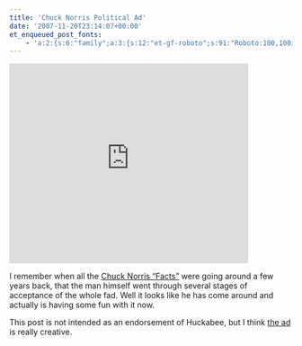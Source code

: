 ```yaml
---
title: 'Chuck Norris Political Ad'
date: '2007-11-20T23:14:07+00:00'
et_enqueued_post_fonts:
    - 'a:2:{s:6:"family";a:3:{s:12:"et-gf-roboto";s:91:"Roboto:100,100italic,300,300italic,regular,italic,500,500italic,700,700italic,900,900italic";s:22:"et-gf-roboto-condensed";s:59:"Roboto+Condensed:300,300italic,regular,italic,700,700italic";s:17:"et-gf-roboto-slab";s:51:"Roboto+Slab:100,200,300,regular,500,600,700,800,900";}s:6:"subset";a:7:{i:0;s:9:"latin-ext";i:1;s:5:"greek";i:2;s:9:"greek-ext";i:3;s:10:"vietnamese";i:4;s:8:"cyrillic";i:5;s:5:"latin";i:6;s:12:"cyrillic-ext";}}'
---
```


<embed height="355" src="http://www.youtube.com/v/MDUQW8LUMs8&rel=1&border=0" type="application/x-shockwave-flash" width="425" wmode="transparent"></embed>

I remember when all the [Chuck Norris “Facts”](http://www.chucknorrisfacts.com/) were going around a few years back, that the man himself went through several stages of acceptance of the whole fad. Well it looks like he has come around and actually is having some fun with it now.

This post is not intended as an endorsement of Huckabee, but I think [the ad](http://www.youtube.com/watch?v=MDUQW8LUMs8) is really creative.